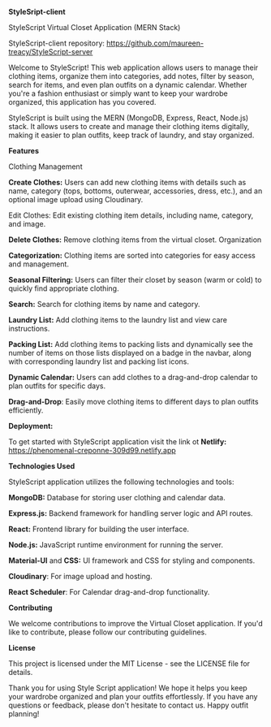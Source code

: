 **StyleSript-client**

StyleScript Virtual Closet Application (MERN Stack)

StyleScript-client repository: https://github.com/maureen-treacy/StyleScript-server

Welcome to StyleScript! This web application allows users to manage their clothing items, organize them into categories, add notes, filter by season, search for items, and even plan outfits on a dynamic calendar. Whether you're a fashion enthusiast or simply want to keep your wardrobe organized, this application has you covered.

StyleScript is built using the MERN (MongoDB, Express, React, Node.js) stack. It allows users to create and manage their clothing items digitally, making it easier to plan outfits, keep track of laundry, and stay organized.

**Features**

Clothing Management

**Create Clothes:** Users can add new clothing items with details such as name, category (tops, bottoms, outerwear, accessories, dress, etc.), and an optional image upload using Cloudinary.

Edit Clothes: Edit existing clothing item details, including name, category, and image.

**Delete Clothes:** Remove clothing items from the virtual closet. Organization

**Categorization:** Clothing items are sorted into categories for easy access and management.

**Seasonal Filtering:** Users can filter their closet by season (warm or cold) to quickly find appropriate clothing.

**Search:** Search for clothing items by name and category.

**Laundry List:** Add clothing items to the laundry list and view care instructions.

**Packing List:** Add clothing items to packing lists and dynamically see the number of items on those lists displayed on a badge in the navbar, along with corresponding laundry list and packing list icons. 

**Dynamic Calendar:** Users can add clothes to a drag-and-drop calendar to plan outfits for specific days.

**Drag-and-Drop**: Easily move clothing items to different days to plan outfits efficiently.

**Deployment:**

To get started with StyleScript application visit the link ot **Netlify:** https://phenomenal-creponne-309d99.netlify.app

**Technologies Used**

StyleScript application utilizes the following technologies and tools:

**MongoDB:** Database for storing user clothing and calendar data.

**Express.js:** Backend framework for handling server logic and API routes.

**React:** Frontend library for building the user interface.

**Node.js:** JavaScript runtime environment for running the server.

**Material-UI** and **CSS:** UI framework and CSS for styling and components.

**Cloudinary**: For image upload and hosting.

**React Scheduler**: For Calendar drag-and-drop functionality.

**Contributing**

We welcome contributions to improve the Virtual Closet application. If you'd like to contribute, please follow our contributing guidelines.

**License**

This project is licensed under the MIT License - see the LICENSE file for details.

Thank you for using Style Script application! We hope it helps you keep your wardrobe organized and plan your outfits effortlessly. If you have any questions or feedback, please don't hesitate to contact us. Happy outfit planning!
